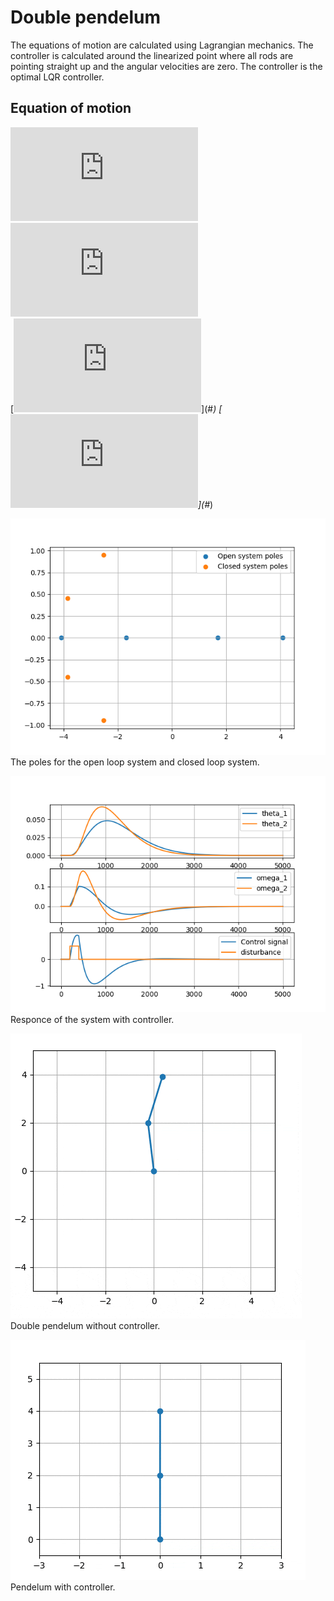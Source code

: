 # Double pendelum

The equations of motion are calculated using Lagrangian mechanics. The
controller is calculated around the linearized point where all rods
are pointing straight up and the angular velocities are zero. The controller is
the optimal LQR controller.

## Equation of motion
[![\\ \dot{\theta_1} = \omega_1](https://latex.codecogs.com/svg.latex?%5C%5C%20%5Cdot%7B%5Ctheta_1%7D%20%3D%20%5Comega_1)](#_)\
[![\\ \dot{\theta_2} = \omega_2](https://latex.codecogs.com/svg.latex?%5C%5C%20%5Cdot%7B%5Ctheta_2%7D%20%3D%20%5Comega_2)](#_)\
[![\\ \dot{\omega_1} = \frac{- 4 \omega_{2}^{2} \sin{\left(\theta_{1} - \theta_{2} \right)} - \left(2 \omega_{1}^{2} \sin{\left(\theta_{1} - \theta_{2} \right)} + 19.64 \sin{\left(\theta_{2} \right)}\right) \cos{\left(\theta_{1} - \theta_{2} \right)} + 19.64 \sin{\left(\theta_{1} \right)}}{2 \left(2 - \cos^{2}{\left(\theta_{1} - \theta_{2} \right)}\right)} \\  \\ ](https://latex.codecogs.com/svg.latex?%5C%5C%20%5Cdot%7B%5Comega_1%7D%20%3D%20%5Cfrac%7B-%204%20%5Comega_%7B2%7D%5E%7B2%7D%20%5Csin%7B%5Cleft(%5Ctheta_%7B1%7D%20-%20%5Ctheta_%7B2%7D%20%5Cright)%7D%20-%20%5Cleft(2%20%5Comega_%7B1%7D%5E%7B2%7D%20%5Csin%7B%5Cleft(%5Ctheta_%7B1%7D%20-%20%5Ctheta_%7B2%7D%20%5Cright)%7D%20%2B%2019.64%20%5Csin%7B%5Cleft(%5Ctheta_%7B2%7D%20%5Cright)%7D%5Cright)%20%5Ccos%7B%5Cleft(%5Ctheta_%7B1%7D%20-%20%5Ctheta_%7B2%7D%20%5Cright)%7D%20%2B%2019.64%20%5Csin%7B%5Cleft(%5Ctheta_%7B1%7D%20%5Cright)%7D%7D%7B2%20%5Cleft(2%20-%20%5Ccos%5E%7B2%7D%7B%5Cleft(%5Ctheta_%7B1%7D%20-%20%5Ctheta_%7B2%7D%20%5Cright)%7D%5Cright)%7D%20%5C%5C%20%20%5C%5C%20)](#_)
[![\\ \dot{\omega_2} = \frac{2 \omega_{1}^{2} \sin{\left(\theta_{1} - \theta_{2} \right)} + \omega_{2}^{2} \sin{\left(2 \theta_{1} - 2 \theta_{2} \right)} + 14.73 \sin{\left(\theta_{2} \right)} - 4.91 \sin{\left(2 \theta_{1} - \theta_{2} \right)}}{2 \left(2 - \cos^{2}{\left(\theta_{1} - \theta_{2} \right)}\right)} \\ ](https://latex.codecogs.com/svg.latex?%5C%5C%20%5Cdot%7B%5Comega_2%7D%20%3D%20%5Cfrac%7B2%20%5Comega_%7B1%7D%5E%7B2%7D%20%5Csin%7B%5Cleft(%5Ctheta_%7B1%7D%20-%20%5Ctheta_%7B2%7D%20%5Cright)%7D%20%2B%20%5Comega_%7B2%7D%5E%7B2%7D%20%5Csin%7B%5Cleft(2%20%5Ctheta_%7B1%7D%20-%202%20%5Ctheta_%7B2%7D%20%5Cright)%7D%20%2B%2014.73%20%5Csin%7B%5Cleft(%5Ctheta_%7B2%7D%20%5Cright)%7D%20-%204.91%20%5Csin%7B%5Cleft(2%20%5Ctheta_%7B1%7D%20-%20%5Ctheta_%7B2%7D%20%5Cright)%7D%7D%7B2%20%5Cleft(2%20-%20%5Ccos%5E%7B2%7D%7B%5Cleft(%5Ctheta_%7B1%7D%20-%20%5Ctheta_%7B2%7D%20%5Cright)%7D%5Cright)%7D%20%5C%5C%20)](#_)

![poles](img/poles.png)
The poles for the open loop system and closed loop system.

![poles](img/response.png)
Responce of the system with controller.

![poles](img/double_pend.gif)
Double pendelum without controller.

![poles](img/cont_pend.gif)
Pendelum with controller.
